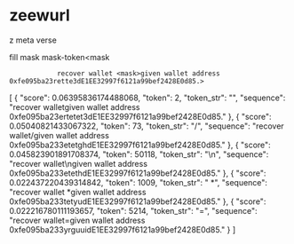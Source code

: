 # zeewurl
z meta verse


fill mask 
mask-token<mask
                
                
                recover wallet <mask>given wallet address 0xfe095ba23rette3dE1EE32997f6121a99bef2428E0d85.>
[
  {
    "score": 0.06395836174488068,
    "token": 2,
    "token_str": "</s>",
    "sequence": "recover walletgiven wallet address 0xfe095ba23ertetet3dE1EE32997f6121a99bef2428E0d85."
  },
  {
    "score": 0.05040821433067322,
    "token": 73,
    "token_str": "/",
    "sequence": "recover wallet/given wallet address 0xfe095ba233etetghdE1EE32997f6121a99bef2428E0d85."
  },
  {
    "score": 0.045823901891708374,
    "token": 50118,
    "token_str": "\n",
    "sequence": "recover wallet\ngiven wallet address 0xfe095ba233etethdE1EE32997f6121a99bef2428E0d85."
  },
  {
    "score": 0.022437220439314842,
    "token": 1009,
    "token_str": " *",
    "sequence": "recover wallet *given wallet address 0xfe095ba233tetyudE1EE32997f6121a99bef2428E0d85."
  },
  {
    "score": 0.022216780111193657,
    "token": 5214,
    "token_str": "=",
    "sequence": "recover wallet=given wallet address 0xfe095ba233yrguuidE1EE32997f6121a99bef2428E0d85."
  }
]

